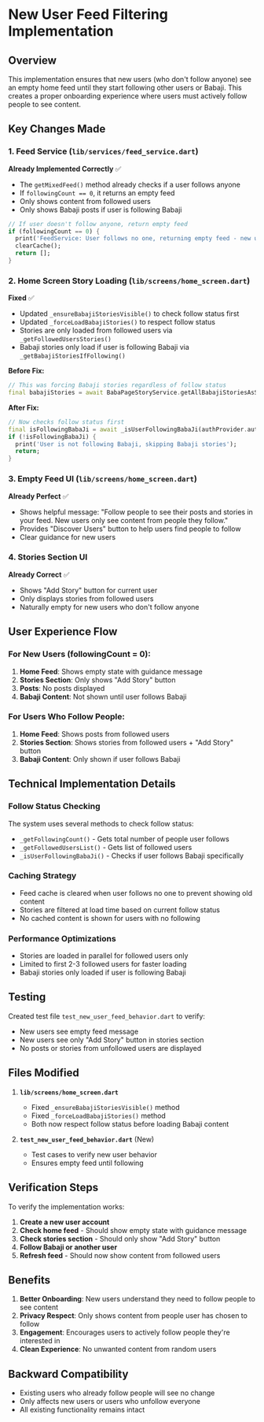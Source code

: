 # New User Feed Filtering Implementation

## Overview
This implementation ensures that new users (who don't follow anyone) see an empty home feed until they start following other users or Babaji. This creates a proper onboarding experience where users must actively follow people to see content.

## Key Changes Made

### 1. Feed Service (`lib/services/feed_service.dart`)
**Already Implemented Correctly** ✅
- The `getMixedFeed()` method already checks if a user follows anyone
- If `followingCount == 0`, it returns an empty feed
- Only shows content from followed users
- Only shows Babaji posts if user is following Babaji

```dart
// If user doesn't follow anyone, return empty feed
if (followingCount == 0) {
  print('FeedService: User follows no one, returning empty feed - new users should follow people to see content');
  clearCache();
  return [];
}
```

### 2. Home Screen Story Loading (`lib/screens/home_screen.dart`)
**Fixed** ✅
- Updated `_ensureBabajiStoriesVisible()` to check follow status first
- Updated `_forceLoadBabajiStories()` to respect follow status
- Stories are only loaded from followed users via `_getFollowedUsersStories()`
- Babaji stories only load if user is following Babaji via `_getBabajiStoriesIfFollowing()`

**Before Fix:**
```dart
// This was forcing Babaji stories regardless of follow status
final babajiStories = await BabaPageStoryService.getAllBabajiStoriesAsStories(...)
```

**After Fix:**
```dart
// Now checks follow status first
final isFollowingBabaJi = await _isUserFollowingBabaJi(authProvider.authToken!, authProvider.userProfile!.id);
if (!isFollowingBabaJi) {
  print('User is not following Babaji, skipping Babaji stories');
  return;
}
```

### 3. Empty Feed UI (`lib/screens/home_screen.dart`)
**Already Perfect** ✅
- Shows helpful message: "Follow people to see their posts and stories in your feed. New users only see content from people they follow."
- Provides "Discover Users" button to help users find people to follow
- Clear guidance for new users

### 4. Stories Section UI
**Already Correct** ✅
- Shows "Add Story" button for current user
- Only displays stories from followed users
- Naturally empty for new users who don't follow anyone

## User Experience Flow

### For New Users (followingCount = 0):
1. **Home Feed**: Shows empty state with guidance message
2. **Stories Section**: Only shows "Add Story" button
3. **Posts**: No posts displayed
4. **Babaji Content**: Not shown until user follows Babaji

### For Users Who Follow People:
1. **Home Feed**: Shows posts from followed users
2. **Stories Section**: Shows stories from followed users + "Add Story" button
3. **Babaji Content**: Only shown if user follows Babaji

## Technical Implementation Details

### Follow Status Checking
The system uses several methods to check follow status:
- `_getFollowingCount()` - Gets total number of people user follows
- `_getFollowedUsersList()` - Gets list of followed users
- `_isUserFollowingBabaJi()` - Checks if user follows Babaji specifically

### Caching Strategy
- Feed cache is cleared when user follows no one to prevent showing old content
- Stories are filtered at load time based on current follow status
- No cached content is shown for users with no following

### Performance Optimizations
- Stories are loaded in parallel for followed users only
- Limited to first 2-3 followed users for faster loading
- Babaji stories only loaded if user is following Babaji

## Testing

Created test file `test_new_user_feed_behavior.dart` to verify:
- New users see empty feed message
- New users see only "Add Story" button in stories section
- No posts or stories from unfollowed users are displayed

## Files Modified

1. **`lib/screens/home_screen.dart`**
   - Fixed `_ensureBabajiStoriesVisible()` method
   - Fixed `_forceLoadBabajiStories()` method
   - Both now respect follow status before loading Babaji content

2. **`test_new_user_feed_behavior.dart`** (New)
   - Test cases to verify new user behavior
   - Ensures empty feed until following

## Verification Steps

To verify the implementation works:

1. **Create a new user account**
2. **Check home feed** - Should show empty state with guidance message
3. **Check stories section** - Should only show "Add Story" button
4. **Follow Babaji or another user**
5. **Refresh feed** - Should now show content from followed users

## Benefits

1. **Better Onboarding**: New users understand they need to follow people to see content
2. **Privacy Respect**: Only shows content from people user has chosen to follow
3. **Engagement**: Encourages users to actively follow people they're interested in
4. **Clean Experience**: No unwanted content from random users

## Backward Compatibility

- Existing users who already follow people will see no change
- Only affects new users or users who unfollow everyone
- All existing functionality remains intact
